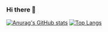 ### Hi there 👋

<!--
**carlosdoki/carlosdoki** is a ✨ _special_ ✨ repository because its `README.md` (this file) appears on your GitHub profile.

Here are some ideas to get you started:

- 🔭 I’m currently working on ...
- 🌱 I’m currently learning ...
- 👯 I’m looking to collaborate on ...
- 🤔 I’m looking for help with ...
- 💬 Ask me about ...
- 📫 How to reach me: ...
- 😄 Pronouns: ...
- ⚡ Fun fact: ...
-->

[![Anurag's GitHub stats](https://github-readme-stats.vercel.app/api?username=carlosdoki)](https://github.com/anuraghazra/github-readme-stats)
[![Top Langs](https://github-readme-stats.vercel.app/api/top-langs/?username=carlosdoki&layout=compact)](https://github.com/anuraghazra/github-readme-stats)
